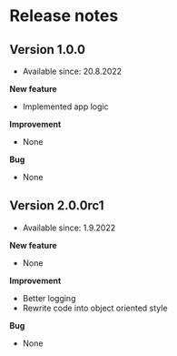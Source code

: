 # Release notes

## Version 1.0.0
- Available since: 20.8.2022

**New feature**
* Implemented app logic

**Improvement**
* None

**Bug**
* None

## Version 2.0.0rc1
- Available since: 1.9.2022

**New feature**
* None

**Improvement**
* Better logging
* Rewrite code into object oriented style

**Bug**
* None